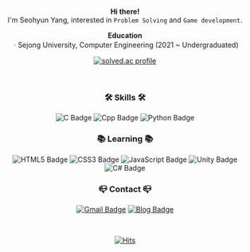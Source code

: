<center>

**Hi there!**  
I'm Seohyun Yang, interested in `Problem Solving` and `Game development`.

**Education**  
ㆍSejong University, Computer Engineering (2021 ~ Undergraduated)

[![solved.ac profile](https://mazassumnida.wtf/api/v2/generate_badge?boj=110000110101)](https://solved.ac/110000110101)

</br>

### **🛠 Skills 🛠**
![C Badge](https://img.shields.io/badge/C-A8B9CC?style=for-the-badge&logo=C&logoColor=black)
![Cpp Badge](https://img.shields.io/badge/C++-00599C?style=for-the-badge&logo=Cplusplus&logoColor=white)
![Python Badge](https://img.shields.io/badge/Python-3776AB?style=for-the-badge&logo=Python&logoColor=white)

### **📚 Learning 📚**

![HTML5 Badge](https://img.shields.io/badge/html5-E34F26?style=for-the-badge&logo=html5&logoColor=white)
![CSS3 Badge](https://img.shields.io/badge/CSS3-1572B6?style=for-the-badge&logo=CSS3&logoColor=white)
![JavaScript Badge](https://img.shields.io/badge/JavaScript-F7DF1E?style=for-the-badge&logo=JavaScript&logoColor=black)
![Unity Badge](https://img.shields.io/badge/Unity-666666?style=for-the-badge&logo=Unity&logoColor=white)
![C# Badge](https://img.shields.io/badge/Cⵌ-239120?style=for-the-badge&logo=Csharp&logoColor=white)

### **📪 Contact 📪**
[![Gmail Badge](https://img.shields.io/badge/Gmail-EA4335?style=for-the-badge&logo=Gmail&logoColor=white)](mailto:seoh136199@gmail.com)
[![Blog Badge](https://img.shields.io/badge/blog-666666?style=for-the-badge&logo=GitHub&logoColor=white)](mailto:https://seoh136199.github.io/)

</br>

[![Hits](https://hits.seeyoufarm.com/api/count/incr/badge.svg?url=https%3A%2F%2Fgithub.com%2Fseoh136199&count_bg=%2379C83D&title_bg=%23555555&icon=&icon_color=%23E7E7E7&title=hits&edge_flat=false)](https://hits.seeyoufarm.com)

</center> 
